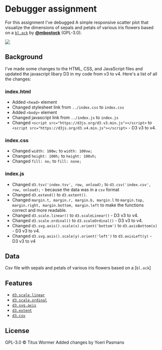 # Debugger assignment
For this assignment I've debugged A simple responsive scatter plot that visualize the dimensions of sepals and petals of various iris flowers based on a [`bl.ock`][block] by
[**@mbostock**][block-author] (GPL-3.0).

[![][cover]][url]

## Background
I've made some changes to the HTML, CSS, and JavaScript files and updated the javascript libary D3 in my code from v3 to v4. Here's a list of all the changes:

### index.html
* Added `<head>` element
* Changed stylesheet link from `../index.css` to `index.css`
* Added `<body>` element
* Changed javascript link from `../index.js` to `index.js`
* Changed `<script src="https://d3js.org/d3.v3.min.js"></script>` to `<script src="https://d3js.org/d3.v4.min.js"></script>` - D3 v3 to v4.

### index.css
* Changed `width: 100w;` to `width: 100vw;`
* Changed `height: 100h;` to `height: 100vh;`
* Changed `fill: no;` to `fill: none;`

### index.js

* Changed `d3.tsv('index.tsv', row, onload);` to `d3.csv('index.csv', row, onload);` - because the data was in a `csv` format
* Changed `d3.extend()` to `d3.extent()`.
* Changed `margin.t, margin.r, margin.b, margin.l` to `margin.top, margin.right, margin.bottom, margin.left` to make the functions correct and more readable.
* Changed `d3.scale.linear()` to `d3.scaleLinear()` - D3 v3 to v4.
* Changed `d3.scale.ordinal()` to `d3.scaleOrdinal()` - D3 v3 to v4.
* Changed `d3.svg.axis().scale(x).orient('bottom')` to `d3.axisBottom(x)` - D3 v3 to v4.
* Changed `d3.svg.axis().scale(y).orient('left')` to `d3.axisLeft(y)` - D3 v3 to v4

## Data
Csv file with sepals and petals of various iris flowers based on a [`bl.ock`]

## Features
- [`d3.scale.linear`](https://github.com/d3/d3-3.x-api-reference/blob/master/Quantitative-Scales.md#_linear)
- [`d3.scale.ordinal`](https://github.com/d3/d3-3.x-api-reference/blob/master/Ordinal-Scales.md#ordinal)
- [`d3.svg.axis`](https://github.com/d3/d3-3.x-api-reference/blob/master/SVG-Axes.md#axis)
- [`d3.extent`](https://github.com/d3/d3-3.x-api-reference/blob/master/Arrays.md#d3_extent)
- [`d3.csv`](https://github.com/d3/d3-3.x-api-reference/blob/master/CSV.md#csv)

## License
GPL-3.0 © Titus Wormer Added changes by Yoeri Pasmans

[block]: https://bl.ocks.org/mbostock/3887118
[block-author]: https://github.com/mbostock
[cover]: preview.png
[url]: https://cmda-fe3x3.github.io/course-17-18/class-2-debug/yoeripasmans
